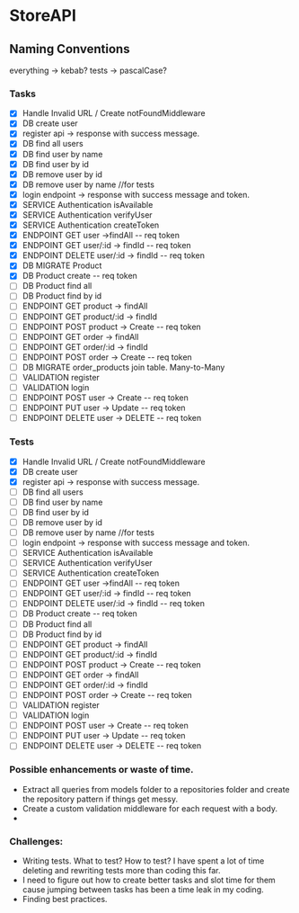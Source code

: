 # StoreAPI

## Naming Conventions

everything -> kebab?
tests -> pascalCase?

### Tasks

- [x] Handle Invalid URL / Create notFoundMiddleware
- [x] DB create user
- [x] register api -> response with success message.
- [x] DB find all users
- [x] DB find user by name
- [x] DB find user by id
- [x] DB remove user by id
- [x] DB remove user by name //for tests
- [x] login endpoint -> response with success message and token.
- [x] SERVICE Authentication isAvailable
- [x] SERVICE Authentication verifyUser
- [x] SERVICE Authentication createToken
- [x] ENDPOINT GET user ->findAll -- req token
- [x] ENDPOINT GET user/:id -> findId -- req token
- [x] ENDPOINT DELETE user/:id -> findId -- req token
- [x] DB MIGRATE Product
- [x] DB Product create -- req token
- [ ] DB Product find all
- [ ] DB Product find by id
- [ ] ENDPOINT GET product -> findAll
- [ ] ENDPOINT GET product/:id -> findId
- [ ] ENDPOINT POST product -> Create -- req token
- [ ] ENDPOINT GET order -> findAll
- [ ] ENDPOINT GET order/:id -> findId
- [ ] ENDPOINT POST order -> Create -- req token
- [ ] DB MIGRATE order_products join table. Many-to-Many
- [ ] VALIDATION register
- [ ] VALIDATION login
- [ ] ENDPOINT POST user -> Create -- req token
- [ ] ENDPOINT PUT user -> Update -- req token
- [ ] ENDPOINT DELETE user -> DELETE -- req token

### Tests

- [x] Handle Invalid URL / Create notFoundMiddleware
- [x] DB create user
- [x] register api -> response with success message.
- [ ] DB find all users
- [ ] DB find user by name
- [ ] DB find user by id
- [ ] DB remove user by id
- [ ] DB remove user by name //for tests
- [ ] login endpoint -> response with success message and token.
- [ ] SERVICE Authentication isAvailable
- [ ] SERVICE Authentication verifyUser
- [ ] SERVICE Authentication createToken
- [ ] ENDPOINT GET user ->findAll -- req token
- [ ] ENDPOINT GET user/:id -> findId -- req token
- [ ] ENDPOINT DELETE user/:id -> findId -- req token
- [ ] DB Product create -- req token
- [ ] DB Product find all
- [ ] DB Product find by id
- [ ] ENDPOINT GET product -> findAll
- [ ] ENDPOINT GET product/:id -> findId
- [ ] ENDPOINT POST product -> Create -- req token
- [ ] ENDPOINT GET order -> findAll
- [ ] ENDPOINT GET order/:id -> findId
- [ ] ENDPOINT POST order -> Create -- req token
- [ ] VALIDATION register
- [ ] VALIDATION login
- [ ] ENDPOINT POST user -> Create -- req token
- [ ] ENDPOINT PUT user -> Update -- req token
- [ ] ENDPOINT DELETE user -> DELETE -- req token

### Possible enhancements or waste of time.

- Extract all queries from models folder to a repositories folder and create the repository pattern if things get messy.
- Create a custom validation middleware for each request with a body.
-

### Challenges:

- Writing tests. What to test? How to test? I have spent a lot of time deleting and rewriting tests more than coding this far.
- I need to figure out how to create better tasks and slot time for them cause jumping between tasks has been a time leak in my coding.
- Finding best practices.
